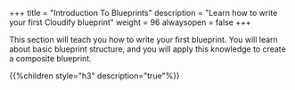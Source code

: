 +++
title = "Introduction To Blueprints"
description = "Learn how to write your first Cloudify blueprint"
weight = 96
alwaysopen = false
+++

This section will teach you how to write your first blueprint. You will learn about basic blueprint structure, and you will apply this knowledge to create a composite blueprint.

{{%children style="h3" description="true"%}}
